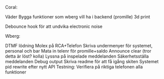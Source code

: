 Coral:

Väder
Bygga funktioner som wberg vill ha i backend (promille)
3d print

Debounce hook för att undvika electronic noise

Wberg:

DTMF lödning
Molex på RCA+Telefon
Skriva undermenyer för systemet, personal och bar
Mata in telenr för promille+saldo
Announce clear (tror detta är löst? kolla)
Lyssna på inspelade meddelanden
Säkerhetsställa meddelanden
Debug output
Skriva readme för att få igång skiten
Systemet pid rewrite efter nytt API
Testning: Verifiera på riktiga telefonen alla funktioner